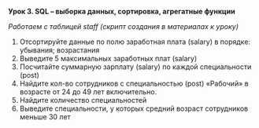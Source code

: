 **Урок 3. SQL – выборка данных, сортировка, агрегатные функции**

*Работаем с таблицей staff (скрипт создания в материалах к уроку)*
1. Отсортируйте данные по полю заработная плата (salary) в порядке: убывания; возрастания
2. Выведите 5 максимальных заработных плат (salary)
3. Посчитайте суммарную зарплату (salary) по каждой специальности (роst)
4. Найдите кол-во сотрудников с специальностью (post) «Рабочий» в возрасте от 24 до 49 лет включительно.
5. Найдите количество специальностей
6. Выведите специальности, у которых средний возраст сотрудников меньше 30 лет
